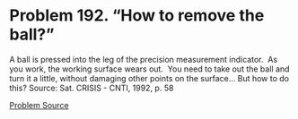 # Problem 192. “How to remove the ball?”

A ball is pressed into the leg of the precision measurement indicator.  As you work, the working surface wears out.  You need to take out the ball and turn it a little, without damaging other points on the surface... But how to do this? Source: Sat. CRISIS - CNTI, 1992, p. 58

[Problem Source](https://www.trizland.ru/tasks/5100/)